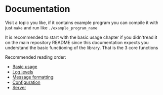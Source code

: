 # Documentation

Visit a topic you like, if it contains example program you can compile it with 
just `make` and run like `./example_program_name`

It is recommended to start with the basic usage chapter if you didn'tread it 
on the main repository README since this documentation expects you understand
the basic functioning of the library. That is the 3 core functions

Recommended reading order:
* [Basic usage](https://github.com/CrusaderSVK287/CCLog/tree/docs_advanced_usage/docs/basic_usage)
* [Log levels](https://github.com/CrusaderSVK287/CCLog/tree/docs_advanced_usage/docs/log_levels)
* [Message formatting](https://github.com/CrusaderSVK287/CCLog/tree/docs_advanced_usage/docs/message_format)
* [Configuration](https://github.com/CrusaderSVK287/CCLog/tree/docs_advanced_usage/docs/config)
* [Server](https://github.com/CrusaderSVK287/CCLog/tree/docs_advanced_usage/docs/server)

